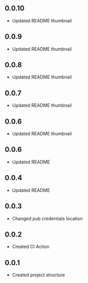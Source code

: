 ## 0.0.10

* Updated README thumbnail

## 0.0.9

* Updated README thumbnail

## 0.0.8

* Updated README thumbnail

## 0.0.7

* Updated README thumbnail

## 0.0.6

* Updated README thumbnail

## 0.0.6

* Updated README

## 0.0.4

* Updated README

## 0.0.3

* Changed pub credentials location

## 0.0.2

* Created CI Action

## 0.0.1

* Created project structure
